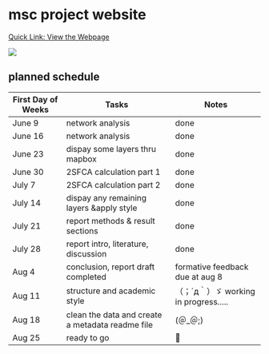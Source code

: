 # msc project website

[Quick Link: View the Webpage](https://msufleming.github.io/msc/index.html)

![](https://media.giphy.com/media/bEs40jYsdQjmM/giphy.gif)

## planned schedule
| First Day of Weeks |   Tasks   |       Notes      |
|--------------------|-----------|------------------|
| June 9  | network analysis | done|
| June 16  | network analysis |done|
| June 23 | dispay some layers thru mapbox |done|
|  June 30  | 2SFCA calculation part 1 |done|
| July 7 | 2SFCA calculation part 2  |done|
|  July 14  |dispay any remaining layers &apply style |done|
| July 21| report methods & result sections |done|
| July 28| report intro, literature, discussion |done|
| Aug 4| conclusion, report draft completed|formative feedback due at aug 8|
| Aug 11|structure and academic style| （；´д｀）ゞ working in progress.....
| Aug 18| clean the data and create a metadata readme file| (＠_＠;)
| Aug 25|ready to go|🤞
